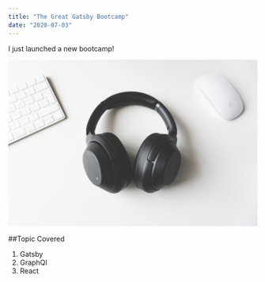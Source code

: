 ```yaml
---
title: "The Great Gatsby Bootcamp"
date: "2020-07-03"
---
```


I just launched a new bootcamp!

![headset](./headset.jpg)

##Topic Covered

1. Gatsby
2. GraphQl
3. React